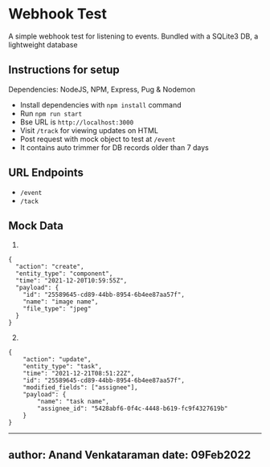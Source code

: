 # Webhook Test

A simple webhook test for listening to events. Bundled with a SQLite3 DB, a lightweight database

## Instructions for setup

Dependencies: NodeJS, NPM, Express, Pug & Nodemon

- Install dependencies with ```npm install``` command
- Run ```npm run start```
- Bse URL is ```http://localhost:3000```
- Visit ```/track``` for viewing updates on HTML
- Post request with mock object to test at ```/event```
- It contains auto trimmer for DB records older than 7 days

## URL Endpoints
- ```/event```
- ```/tack```

## Mock Data
1. 
```
{
  "action": "create",
  "entity_type": "component",
  "time": "2021-12-20T10:59:55Z",
  "payload": {
    "id": "25589645-cd89-44bb-8954-6b4ee87aa57f",
    "name": "image name",
    "file_type": "jpeg"
  }
}
```
2. 
```
{
    "action": "update",
    "entity_type": "task",
    "time": "2021-12-21T08:51:22Z",
    "id": "25589645-cd89-44bb-8954-6b4ee87aa57f",
    "modified_fields": ["assignee"],
    "payload": {
        "name": "task name",
        "assignee_id": "5428abf6-0f4c-4448-b619-fc9f4327619b"
    }
}
```

---
author: Anand Venkataraman
date: 09Feb2022
---